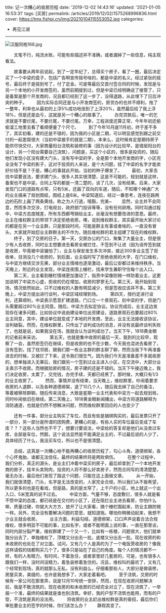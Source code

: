 title: 记一次糟心的收房历程
date: '2019-12-02 14:43:16'
updated: '2021-01-05 16:53:31'
tags: [买房]
permalink: /articles/2019/12/02/1575268996836.html
cover: https://tmx.fishpi.cn/img/20210104115553052.jpg
categories: 
- 再见江湖
---
![汉服同袍168.jpg](https://tmx.fishpi.cn/img/20210104115553052.jpg)

&emsp;&emsp;文笔不行，纯流水账，可能有些描述并不准确，或者漏掉了一些信息，纯主观看法。

&emsp;&emsp;故事要从两年前说起，到了一定年纪了，总得买个房子，看了一圈，最后决定买了一个中梁的盘子，包括广告啊宣传摇号啥的，都是中梁的名义。经过紧张的摇号，最后终于是摇到号了，付了定金。可是等最后交首付签合同的时候，发现是与另一个本地的小开发商签的，虽然前期提到过，但是中梁已经明确说了接管了，只是备案是那个开发商的，况且都已经到了这一步了，没得退路，从此埋下了日后冲突的种子。
&emsp;&emsp;因为实际合同还是与小开发商签的，房贷办的也并不顺利，拖了一整年，利率也从最初的上浮5%成功地涨到了上浮20%，虽然最后给了我上浮18%，但是还是血亏，这就是另一个糟心的故事了。
&emsp;&emsp;办完贷款后，唯一的乞求就是不要烂尾，不要烂尾，不要烂尾。万幸，工程进度还算正常，今年年初还偷偷溜工地里去看了看顺便量了个尺寸。
&emsp;&emsp;到了今年10月底11月初，终于差不多了，其实初看，建的还是不错的，因为我的小区是二期，可以明显感觉到跟之前交付的一起差距很大（当初中梁接手的就是二期）。本来么，这时候肯定是期待房子能供尽快交付，大家商量阳台浇筑和装修的事（因为设计的比较早，是错层阳台的设计，另一个阳台需要自己浇筑），问题是，买这个小区的，很多是投资的，随后他们发现小区没有建大门头，没有写中梁的字，全是那个本地开发商的字，小区完全没有了中梁的影子，这对于投资的人来说，是个大问题，挂了中梁的名字才能卖好价钱不是？于是，糟心的事就此开始，当初的种子爆发了。
&emsp;&emsp;最初，大家去找中梁要说法，要求建门头，很多人其实很清楚，这是不可能的，规划就是这样，备案也不是中梁，合同上写的都是一清二楚的，谈了几次，没有结果。后来，大家发现门口的道路有点窄，只有5米，还画了双向的车道，随后，不知哪个神通广大的业主搞来了规划图纸，图纸上是8米。中梁知道后，经过一番思考，连夜在路两边的石阶上画了两条黄线，称之为人行道，哦豁，完美~
&emsp;&emsp;显然，业主并不会同意，然而多次交涉，打电视台，政府部门投诉等等，没有任何卵用。同时沟通过程中，中梁方态度贼差，所有东西都甩锅给业主，丝毫没有想要改进的意思。最终，业主在维权群主的带领下决定拒绝收房。噢，说到维权群主，其实最开始大家讨论的都是在另一个业主群，只是那段时间，可能是群主有事或者啥的，一直没有冒头，大家就开始怼业主群群主的不作为，随后维权群的君主组建了现在的维权群。
&emsp;&emsp;终于，到了交房的日子。第一天，交房办公的门口，聚集了大量业主，但是很少有人去收房，同时业主想要进去看房全被拦住，不签到不让进（因为谣传签到就是收房，毕竟被中梁骗怕了），业主与保安发生多次冲突，接近300多业主签了拒收单，目测没几个收房的，到后面，业主临时写了拒绝收房的大字，在门口维权，与中梁方继续交涉无果，部分业主情绪也逐渐激动，最后公安都过来维持秩序。当天晚上，附近的业主发现，中梁连夜围上栅栏，找来学生兼职守住每个出入口。
&emsp;&emsp;第二天，业主看到栅栏情绪更加激动了，指责中梁像防贼一样防着业主，这更加说明了中梁方心虚，拒收的仍在增加，收房的寥寥无几。第三天，我开始到现场，情况依然如此，只不过维权的人数有明显减少，但是签收应该并不多。第三天晚上，中梁方提出进行谈判，中梁区域经理到场。
&emsp;&emsp;第四天，按约定进行谈判，还算顺利，中梁表示愿意扩建道路，门口立一个景观石，刻中梁的字，但是门头需要超过80%业主同意。随后，中梁方去拟定协议。协议完成后，业主这边发现存在诸多问题，比如协议中说由建设单位出资建设，道路景观石也要超过80%业主同意，其中，建设单位就变成了本地的开发商，至此，业主无法接收该协议，谈判破裂。然而，在维权群里，只传出了谈判成功的消息，并没有说最终谈判失败了，也就是说，如果我没在场，我就会认为谈判成功了。当天下午，1818黄金眼的记者前来采访。
&emsp;&emsp;第五天，也就是集中收房的最后一天，我到的比较早，观察了一会，虽然拒签仍在继续，但是收房的也不在少数，今天我也混进去看房了，没有签到，找了找邻居，跟我们那一栋业主群的群主聊了聊，然而当我下午再准备进去的时候，又被拦了下来，这令我们很生气，因为我们今天是准备差不多就收房的，想单独进入无果后，我们跟另一个签到过业主进入小区，在交流中，大部分业主表示不收房。而根据验房的情况，房子建的还是不错的。当天下午接近晚上，我们决定收房，太累了，交完钱，办完手续，天都已经黑了。那时候，大概只有1/3的业主收房了。
&emsp;&emsp;然而，事情并没有结束，当天晚上，维权群里，吵闹着要求收房的人退群，以及各种道德绑架，退了10几个人，随后我去掉了自己的备注，等着被移除群聊。随后传来消息，大致是星期一业主代表和中梁方一起去规划局，同时吵闹依旧在继续。第二天晚上，1818黄金眼新闻播出，中梁方将道路解释为消防通道，也就是仍然不想解决问题，然而维权群里回应的人也变少了

&emsp;&emsp;还有一件事，部分业主购买了车位，而且有些是捆绑购买的，最后发票只开了一部分，另一部分是所谓的团购费，更糟心的是，有些人买的车位最后变成了车库？？？这些人当然也不干了，想要讨要说法，中梁给的答复却是他们从没卖过车库，全部是车位，然鹅，这个说法显然是不能满足业主的，不过最后说的人少了，具体经历了什么，我没买车位，所以也不是很清楚。

&emsp;&emsp;总结，这真是一次糟心地不能再糟心的收房历程了，勾心斗角，道德绑架，各个心怀鬼胎，谁都无法信任。最终的结果终将是两败俱伤。
&emsp;&emsp;在整个过程中，我们分析，真正的源头，是业主们冲着中梁买的房子，最后却拿到了一个本地开发商的房子，挂羊头卖狗肉，投资的人将不那么好卖房子，然而合同写的清清楚楚，毫无办法，最后他们发现了路这个问题，只能在这上面做文章。
&emsp;&emsp;从一开始，我们就很清楚，门头，名字是无法改变的，人家完全合规，所以我们从不报希望，所以更多的也是在看戏，但是路，真的是太窄了，上千户的小区，地上就这一个出入口，5米宽真的说不过去。
&emsp;&emsp;中梁方面，气量不够，态度敷衍，很多人就是看不惯中梁的态度，都已经是在交付的小区了，还在阻拦业主进去看房，你怕什么嘛，质量过硬，你就大大方方，放开了让大家看，搞个栅栏围起来，防业主跟防贼一样。另外，完全没有要解决问题的意思，就知道拖。哪怕你稍微动起来，我想不少业主就会收房。
&emsp;&emsp;业主方面，利益勾结，道德绑架，口口声声说着合法合规维权，很多明显不可能的事，比如名字，或者不能明面上说的事，一直在那里谈，同时内部分裂严重，维权群建了一个又一个，比如有一栋楼，问题很大，他们就单独分出去了，单独维权了，顶楼又分出去一批，底楼又分出去一批。现在收房的和未收房的也处在了对立面。试问，又有几个人是真的为了一个电饭煲收房的？像我这样请假的钱都购买几个了。很多只是站在了自己的角度。每个人的情况都不一样，有的人有精力，有时间，不着急住，或者家里好几套房的，可是，也有很多人跟我们一样，没时间没精力，着急装修着急住的。况且，维权叫的最欢了，又有几个经常到现场，真的就那么无私，没有利益么，仔细看那些人，大部分是做装修，房屋买卖，美缝的，也许是我想多了，大家走着看吧。
&emsp;&emsp;至于浇筑，交房的时候有一家公司在那里弄，说是12月10号统一安排，然而，在现在收房问题解决前，我是不敢浇筑的，现在收房的和未收房的已经完全对立了，现在浇筑了，一举报一个准，最终的结果就是谁也别浇筑。幸好，我的户型不浇筑也能用，而有的户型，不浇筑是真的没法用。
&emsp;&emsp;将收房的业主赶出维权群是真的昏招，最后你们审批要业主的签字的时候，你们该怎么办？
&emsp;&emsp;静观其变了。


